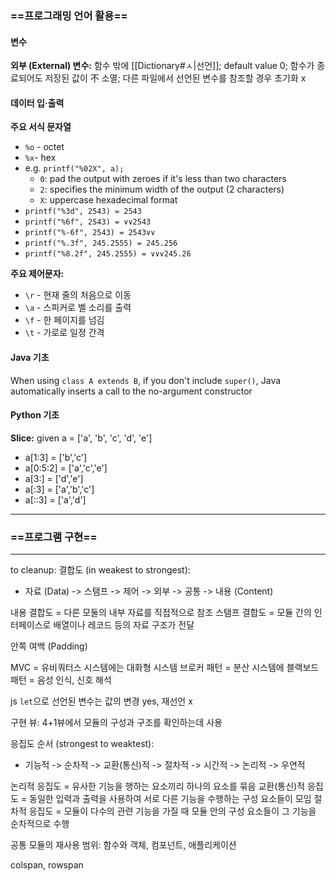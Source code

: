 ### ==프로그래밍 언어 활용==
#### 변수
**외부 (External) 변수:** 함수 밖에 [[Dictionary#ㅅ|선언]]; default value 0; 함수가 종료되어도 저장된 값이 不 소멸; 다른 파일에서 선언된 변수를 참조할 경우 초기화 x
#### 데이터 입·출력
**주요 서식 문자열**
- `%o` - octet
- `%x`- hex
- e.g. `printf("%02X", a);`
	- `0`: pad the output with zeroes if it's less than two characters
	- `2`: specifies the minimum width of the output (2 characters)
	- `X`: uppercase hexadecimal format
- `printf("%3d", 2543) = 2543`
- `printf("%6f", 2543) = ∨∨2543`
- `printf("%-6f", 2543) = 2543∨∨`
- `printf("%.3f", 245.2555) = 245.256`
- `printf("%8.2f", 245.2555) = ∨∨∨245.26`

**주요 제어문자:**
- `\r` - 현재 줄의 처음으로 이동
- `\a` - 스피커로 벨 소리를 출력
- `\f` - 한 페이지를 넘김
- `\t` - 가로로 일정 간격
#### Java 기초
When using `class A extends B`, if you don't include `super()`, Java automatically inserts a call to the no-argument constructor
#### Python 기초
**Slice:** given a = ['a', 'b', 'c', 'd', 'e']
- a[1:3] = ['b','c']
- a[0:5:2] = ['a','c','e']
- a[3:] = ['d','e']
- a[:3] = ['a','b','c']
- a[::3] = ['a','d']

---
### ==프로그램 구현==

---
to cleanup:
결합도 (in weakest to strongest):
- 자료 (Data) -> 스탬프 -> 제어 -> 외부 -> 공통 -> 내용 (Content)

내용 결합도 = 다른 모둘의 내부 자료를 직접적으로 참조
스탬프 결합도 = 모듈 간의 인터페이스로 배열이나 레코드 등의 자료 구조가 전달

안쪽 여백 (Padding)

MVC = 유비쿼터스 시스템에는 대화형 시스템
브로커 패턴 = 분산 시스템에 
블랙보드 패턴 = 음성 인식, 신호 해석

js `let`으로 선언된 변수는 값의 변경 yes, 재선언 x

구현 뷰: 4+1뷰에서 모듈의 구성과 구조를 확인하는데 사용

응집도 순서 (strongest to weaktest):
- 기능적 -> 순차적 -> 교환(통신)적 -> 절차적 -> 시간적 -> 논리적 -> 우연적

논리적 응집도 = 유사한 기능을 행하는 요소끼리 하나의 요소를 묶음
교환(통신)적 응집도 = 동일한 입력과 출력을 사용하여 서로 다른 기능을 수행하는 구성 요소들이 모임
절차적 응집도 = 모듈이 다수의 관련 기능을 가질 때 모듈 안의 구성 요소들이 그 기능을 순차적으로 수행

공통 모듈의 재사용 범위: 함수와 객체, 컴포넌트, 애플리케이션 

colspan, rowspan
